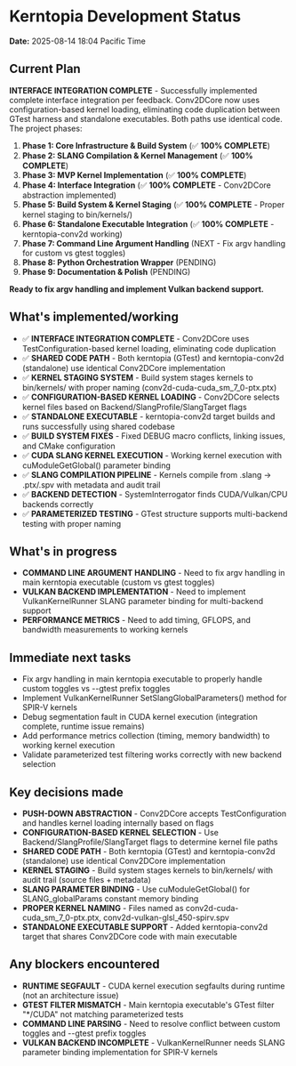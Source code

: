 # Kerntopia Development Status

**Date:** 2025-08-14 18:04 Pacific Time

## Current Plan

**INTERFACE INTEGRATION COMPLETE** - Successfully implemented complete interface integration per feedback. Conv2DCore now uses configuration-based kernel loading, eliminating code duplication between GTest harness and standalone executables. Both paths use identical code. The project phases:

1. **Phase 1: Core Infrastructure & Build System** (✅ **100% COMPLETE**)
2. **Phase 2: SLANG Compilation & Kernel Management** (✅ **100% COMPLETE**)
3. **Phase 3: MVP Kernel Implementation** (✅ **100% COMPLETE**)
4. **Phase 4: Interface Integration** (✅ **100% COMPLETE** - Conv2DCore abstraction implemented)
5. **Phase 5: Build System & Kernel Staging** (✅ **100% COMPLETE** - Proper kernel staging to bin/kernels/)
6. **Phase 6: Standalone Executable Integration** (✅ **100% COMPLETE** - kerntopia-conv2d working)
7. **Phase 7: Command Line Argument Handling** (NEXT - Fix argv handling for custom vs gtest toggles)
8. **Phase 8: Python Orchestration Wrapper** (PENDING)
9. **Phase 9: Documentation & Polish** (PENDING)

**Ready to fix argv handling and implement Vulkan backend support.**

## What's implemented/working

- ✅ **INTERFACE INTEGRATION COMPLETE** - Conv2DCore uses TestConfiguration-based kernel loading, eliminating code duplication
- ✅ **SHARED CODE PATH** - Both kerntopia (GTest) and kerntopia-conv2d (standalone) use identical Conv2DCore implementation
- ✅ **KERNEL STAGING SYSTEM** - Build system stages kernels to bin/kernels/ with proper naming (conv2d-cuda-cuda_sm_7_0-ptx.ptx)
- ✅ **CONFIGURATION-BASED KERNEL LOADING** - Conv2DCore selects kernel files based on Backend/SlangProfile/SlangTarget flags
- ✅ **STANDALONE EXECUTABLE** - kerntopia-conv2d target builds and runs successfully using shared codebase
- ✅ **BUILD SYSTEM FIXES** - Fixed DEBUG macro conflicts, linking issues, and CMake configuration
- ✅ **CUDA SLANG KERNEL EXECUTION** - Working kernel execution with cuModuleGetGlobal() parameter binding
- ✅ **SLANG COMPILATION PIPELINE** - Kernels compile from .slang → .ptx/.spv with metadata and audit trail
- ✅ **BACKEND DETECTION** - SystemInterrogator finds CUDA/Vulkan/CPU backends correctly
- ✅ **PARAMETERIZED TESTING** - GTest structure supports multi-backend testing with proper naming

## What's in progress

- **COMMAND LINE ARGUMENT HANDLING** - Need to fix argv handling in main kerntopia executable (custom vs gtest toggles)
- **VULKAN BACKEND IMPLEMENTATION** - Need to implement VulkanKernelRunner SLANG parameter binding for multi-backend support
- **PERFORMANCE METRICS** - Need to add timing, GFLOPS, and bandwidth measurements to working kernels

## Immediate next tasks

- Fix argv handling in main kerntopia executable to properly handle custom toggles vs --gtest prefix toggles  
- Implement VulkanKernelRunner SetSlangGlobalParameters() method for SPIR-V kernels
- Debug segmentation fault in CUDA kernel execution (integration complete, runtime issue remains)
- Add performance metrics collection (timing, memory bandwidth) to working kernel execution
- Validate parameterized test filtering works correctly with new backend selection

## Key decisions made

- **PUSH-DOWN ABSTRACTION** - Conv2DCore accepts TestConfiguration and handles kernel loading internally based on flags
- **CONFIGURATION-BASED KERNEL SELECTION** - Use Backend/SlangProfile/SlangTarget flags to determine kernel file paths
- **SHARED CODE PATH** - Both kerntopia (GTest) and kerntopia-conv2d (standalone) use identical Conv2DCore implementation
- **KERNEL STAGING** - Build system stages kernels to bin/kernels/ with audit trail (source files + metadata)
- **SLANG PARAMETER BINDING** - Use cuModuleGetGlobal() for SLANG_globalParams constant memory binding
- **PROPER KERNEL NAMING** - Files named as conv2d-cuda-cuda_sm_7_0-ptx.ptx, conv2d-vulkan-glsl_450-spirv.spv
- **STANDALONE EXECUTABLE SUPPORT** - Added kerntopia-conv2d target that shares Conv2DCore code with main executable

## Any blockers encountered

- **RUNTIME SEGFAULT** - CUDA kernel execution segfaults during runtime (not an architecture issue)
- **GTEST FILTER MISMATCH** - Main kerntopia executable's GTest filter "*/CUDA" not matching parameterized tests  
- **COMMAND LINE PARSING** - Need to resolve conflict between custom toggles and --gtest prefix toggles
- **VULKAN BACKEND INCOMPLETE** - VulkanKernelRunner needs SLANG parameter binding implementation for SPIR-V kernels